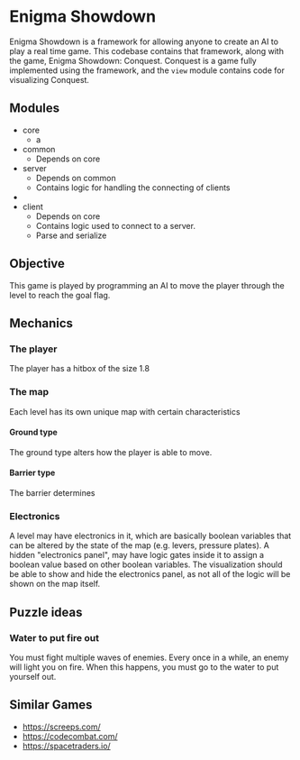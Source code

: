 # Enigma Showdown
Enigma Showdown is a framework for allowing anyone to create an AI to play a real time game.
This codebase contains that framework, along with the game, Enigma Showdown: Conquest.
Conquest is a game fully implemented using the framework, and the `view` module contains code for visualizing Conquest.

## Modules

* core
  * a
* common
  * Depends on core
* server
  * Depends on common
  * Contains logic for handling the connecting of clients
* 
* client
  * Depends on core
  * Contains logic used to connect to a server.
  * Parse and serialize

## Objective

This game is played by programming an AI to move the player through the level to reach the goal flag.

## Mechanics

### The player

The player has a hitbox of the size 1.8

### The map

Each level has its own unique map with certain characteristics

#### Ground type

The ground type alters how the player is able to move.

#### Barrier type

The barrier determines

### Electronics

A level may have electronics in it, which are basically boolean variables that can be altered by the state of the map (e.g. levers, pressure plates).
A hidden "electronics panel", may have logic gates inside it to assign a boolean value based on other boolean variables.
The visualization should be able to show and hide the electronics panel, as not all of the logic will be shown on the map itself.



## Puzzle ideas

### Water to put fire out

You must fight multiple waves of enemies. Every once in a while, an enemy will light you on fire.
When this happens, you must go to the water to put yourself out.


## Similar Games

* https://screeps.com/
* https://codecombat.com/
* https://spacetraders.io/
